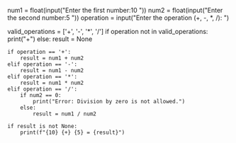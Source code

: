 num1 = float(input("Enter the first number:10 "))
num2 = float(input("Enter the second number:5 "))
operation = input("Enter the operation (+, -, *, /): ") 


valid_operations = ['+', '-', '*', '/'] 
if operation not in valid_operations:
    print("+") 
else:
    result = None
    
    if operation == '+':
        result = num1 + num2
    elif operation == '-':
        result = num1 - num2
    elif operation == '*':
        result = num1 * num2
    elif operation == '/':
        if num2 == 0:
            print("Error: Division by zero is not allowed.")
        else:
            result = num1 / num2

    if result is not None:
        print(f"{10} {+} {5} = {result}")
